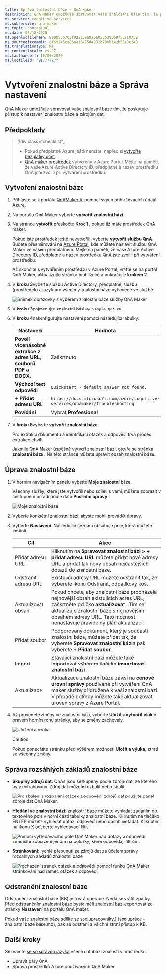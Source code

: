```yaml
---
title: Správa znalostní báze – QnA Maker
description: QnA Maker umožňuje spravovat vaše znalostní báze tím, že poskytuje přístup k nastavení a obsahu znalostní báze.
ms.service: cognitive-services
ms.subservice: qna-maker
ms.topic: conceptual
ms.date: 03/18/2020
ms.openlocfilehash: 890b555703f922168a820a0535296b9f55218752
ms.sourcegitcommit: ef69245ca06aa16775d4232b790b142b53a0c248
ms.translationtype: MT
ms.contentlocale: cs-CZ
ms.lasthandoff: 10/06/2020
ms.locfileid: "91777727"
---
```

# <a name="create-knowledge-base-and-manage-settings"></a>Vytvoření znalostní báze a Správa nastavení

QnA Maker umožňuje spravovat vaše znalostní báze tím, že poskytuje přístup k nastavení znalostní báze a zdrojům dat.

## <a name="prerequisites"></a>Předpoklady

> [!div class="checklist"]
> * Pokud předplatné Azure ještě nemáte, napřed si [vytvořte bezplatný účet](https://azure.microsoft.com/free/cognitive-services/).
> * [QnA maker prostředek](https://ms.portal.azure.com/#create/Microsoft.CognitiveServicesQnAMaker) vytvořený v Azure Portal. Mějte na paměti, že vaše Azure Active Directory ID, předplatné a název prostředku QnA jste zvolili při vytváření prostředku.

## <a name="create-a-knowledge-base"></a>Vytvoření znalostní báze

1. Přihlaste se k portálu [QnAMaker.AI](https://QnAMaker.ai) pomocí svých přihlašovacích údajů Azure.

1. Na portálu QnA Maker vyberte **vytvořit znalostní bázi**.

1. Na stránce **vytvořit** přeskočte **Krok 1** , pokud již máte prostředek QnA maker.

    Pokud jste prostředek ještě nevytvořili, vyberte **vytvořit službu QnA**. Budete přesměrování na [Azure Portal](https://ms.portal.azure.com/#create/Microsoft.CognitiveServicesQnAMaker), kde můžete nastavit službu QnA Maker ve vašem předplatném. Mějte na paměti, že vaše Azure Active Directory ID, předplatné a název prostředku QnA jste zvolili při vytváření prostředku.

    Až skončíte s vytvářením prostředku v Azure Portal, vraťte se na portál QnA Maker, aktualizujte stránku prohlížeče a pokračujte **krokem 2**.

1. V **kroku 3**vyberte službu Active Directory, předplatné, službu (prostředek) a jazyk pro všechny znalostní báze vytvořené ve službě.

   ![Snímek obrazovky s výběrem znalostní báze služby QnA Maker](../media/qnamaker-quickstart-kb/qnaservice-selection.png)

1. V **kroku 3**pojmenujte znalostní bázi `My Sample QnA KB` .

1. V **kroku 4**nakonfigurujte nastavení pomocí následující tabulky:

    |Nastavení|Hodnota|
    |--|--|
    |**Povolí vícenásobné extrakce z adres URL, souborů PDF a DOCX.**|Zaškrtnuto|
    |**Výchozí text odpovědi**| `Quickstart - default answer not found.`|
    |**+ Přidat adresu URL**|`https://docs.microsoft.com/azure/cognitive-services/qnamaker/troubleshooting`|
    |**Povídání**|Vybrat **Professional**|

1. V **kroku 5**vyberte **vytvořit znalostní báze**.

    Pro extrakci dokumentu a identifikaci otázek a odpovědí trvá proces extrakce chvíli.

    Jakmile QnA Maker úspěšně vytvoří znalostní bázi, otevře se stránka **znalostní báze** . Na této stránce můžete upravit obsah znalostní báze.

## <a name="edit-knowledge-base"></a>Úprava znalostní báze

1.  V horním navigačním panelu vyberte **Moje znalostní** báze.

       Všechny služby, které jste vytvořili nebo sdíleli s vámi, můžete zobrazit v sestupném pořadí podle data **Poslední úpravy** .

       ![Moje znalostní báze](../media/qnamaker-how-to-edit-kb/my-kbs.png)

1. Vyberte konkrétní znalostní bázi, abyste mohli provádět úpravy.

1.  Vyberte **Nastavení**. Následující seznam obsahuje pole, která můžete změnit.

       |Cíl|Akce|
       |--|--|
       |Přidat adresu URL|Kliknutím na **Spravovat znalostní bázi > + přidat adresu URL** můžete přidat nové adresy URL a přidat tak nový obsah nejčastějších dotazů do znalostní báze.|
       |Odstranit adresu URL|Existující adresy URL můžete odstranit tak, že vyberete ikonu Odstranit, odpadkový koš.|
       |Aktualizovat obsah|Pokud chcete, aby znalostní báze procházela nejnovější obsah existujících adres URL, zaškrtněte políčko **aktualizovat** . Tím se aktualizuje znalostní báze s nejnovějším obsahem adresy URL. Tato možnost nenastavuje pravidelný plán aktualizací.|
       |Přidat soubor|Podporovaný dokument, který je součástí znalostní báze, můžete přidat tak, že vyberete **Spravovat znalostní bázi**a pak vyberete **+ Přidat soubor** .|
    |Import|Stávající znalostní bázi můžete také importovat výběrem tlačítka **importovat znalostní bázi** . |
    |Aktualizace|Aktualizace znalostní báze závisí na **cenové úrovni správy** používané při vytváření QnA maker služby přidružené k vaší znalostní bázi. V případě potřeby můžete také aktualizovat úroveň správy z Azure Portal.

  1. Až provedete změny ve znalostní bázi, vyberte **Uložit a vytvořit vlak** v pravém horním rohu stránky, aby se změny zachovaly.

       ![Uložení a výuka](../media/qnamaker-how-to-edit-kb/save-and-train.png)

       >[!CAUTION]
       >Pokud ponecháte stránku před výběrem možnosti **Uložit a výuka**, ztratí se všechny změny.



## <a name="manage-large-knowledge-bases"></a>Správa rozsáhlých základů znalostní báze

* **Skupiny zdrojů dat**: QnAs jsou seskupeny podle zdroje dat, ze kterého byly extrahovány. Zdroj dat můžete rozbalit nebo sbalit.

    ![Pro sbalení a rozbalení otázek a odpovědí zdrojů dat použijte panel zdroje dat QnA Maker.](../media/qnamaker-how-to-edit-kb/data-source-grouping.png)

* **Hledání ve znalostní bázi**: znalostní báze můžete vyhledat zadáním do textového pole v horní části tabulky znalostní báze. Kliknutím na tlačítko ENTER můžete vyhledat dotaz, odpověď nebo obsah metadat. Kliknutím na ikonu X odeberte vyhledávací filtr.

    ![Pomocí vyhledávacího pole QnA Maker nad dotazy a odpovědi zmenšíte zobrazení jenom na položky, které odpovídají filtrům.](../media/qnamaker-how-to-edit-kb/search-paginate-group.png)

* **Stránkování**: rychlé přesunutí ze zdrojů dat za účelem správy rozsáhlých základů znalostní báze

    ![Procházení stránek otázek a odpovědí pomocí funkcí QnA Maker stránkování nad rámec otázek a odpovědí](../media/qnamaker-how-to-edit-kb/pagination.png)

## <a name="delete-knowledge-bases"></a>Odstranění znalostní báze

Odstranění znalostní báze (KB) je trvalá operace. Nedá se vrátit zpátky. Před odstraněním znalostní báze byste měli znalostní bázi exportovat ze stránky **Nastavení** na portálu QnA maker.

Pokud vaše znalostní báze sdílíte se spolupracovníky,] (spolupráce – znalostní báze base.md), pak se odstraní a všichni ztratí přístup k KB.

## <a name="next-steps"></a>Další kroky

Seznamte [se se správou jazyka](language-knowledge-base.md) všech databází znalostí v prostředku.

* Upravit páry QnA
* Správa prostředků Azure používaných QnA Maker